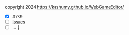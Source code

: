copyright 2024
https://kashumy.github.io/WebGameEditor/

- [x] #739
- [ ] [Issues](https://github.com/Kashumy/WebGameEditor/issues)
- [ ] ... :tada:
